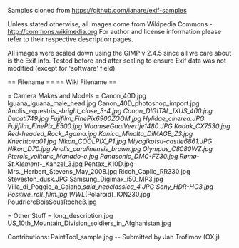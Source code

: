 Samples cloned from https://github.com/ianare/exif-samples

Unless stated otherwise, all images come from Wikipedia Commons - http://commons.wikimedia.org
For author and license information please refer to their respective description pages.

All images were scaled down using the GIMP v 2.4.5 since all we care about is the Exif info.
Tested before and after scaling to ensure Exif data was not modified (except for 'software' field).


== Filename ==                      == Wiki Filename ==

= Camera Makes and Models =
Canon_40D.jpg                       Iguana_iguana_male_head.jpg
Canon_40D_photoshop_import.jpg      Anolis_equestris_-_bright_close_3-4.jpg
Canon_DIGITAL_IXUS_400.jpg          Ducati749.jpg
Fujifilm_FinePix6900ZOOM.jpg        Hylidae_cinerea.JPG
Fujifilm_FinePix_E500.jpg           VlaamseGaaiVeertje1480.JPG
Kodak_CX7530.jpg                    Red-headed_Rock_Agama.jpg
Konica_Minolta_DiMAGE_Z3.jpg        Knechtova01.jpg
Nikon_COOLPIX_P1.jpg                Miyagikotsu-castle6861.JPG
Nikon_D70.jpg                       Anolis_carolinensis_brown.jpg
Olympus_C8080WZ.jpg                 Pterois_volitans_Manado-e.jpg
Panasonic_DMC-FZ30.jpg              Rømø_-_St.Klement_-_Kanzel_3.jpg
Pentax_K10D.jpg                     Mrs._Herbert_Stevens_May_2008.jpg
Ricoh_Caplio_RR330.jpg              Steveston_dusk.JPG
Samsung_Digimax_i50_MP3.jpg         Villa_di_Poggio_a_Caiano,_sala_neoclassica_4.JPG
Sony_HDR-HC3.jpg                    Positive_roll_film.jpg
WWL_(Polaroid)_ION230.jpg           PoudriereBoisSousRoche3.jpg

= Other Stuff =
long_description.jpg                US_10th_Mountain_Division_soldiers_in_Afghanistan.jpg



Contributions: PaintTool_sample.jpg -- Submitted by Jan Trofimov (OXIj)



